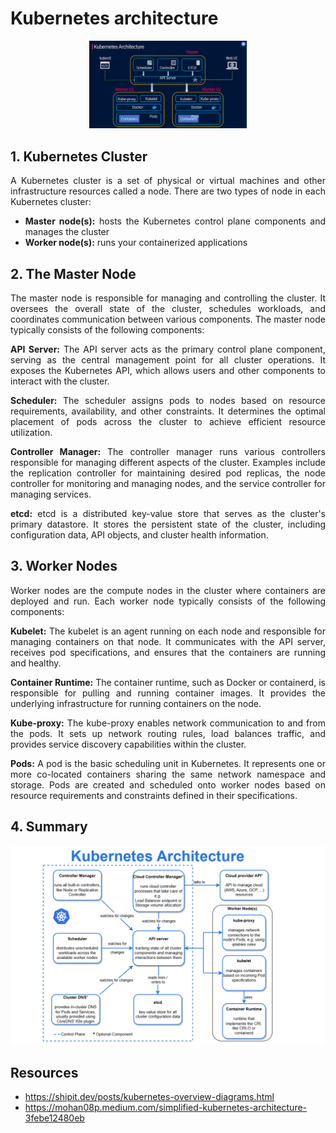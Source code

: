 # Kubernetes architecture
<p align="center">
    <img src="../images/architecture.png" width="50%" height="50%">
</p>


<div style="text-align: justify">

## 1. Kubernetes Cluster
A Kubernetes cluster is a set of physical or virtual machines and other infrastructure resources called a node. There are two types of node in each Kubernetes cluster:
- **Master node(s):** hosts the Kubernetes control plane components and manages the cluster
- **Worker node(s):** runs your containerized applications

## 2. The Master Node

The master node is responsible for managing and controlling the cluster. It oversees the overall state of the cluster, schedules workloads, and coordinates communication between various components. The master node typically consists of the following components:

**API Server:** The API server acts as the primary control plane component, serving as the central management point for all cluster operations. It exposes the Kubernetes API, which allows users and other components to interact with the cluster.

**Scheduler:** The scheduler assigns pods to nodes based on resource requirements, availability, and other constraints. It determines the optimal placement of pods across the cluster to achieve efficient resource utilization.

**Controller Manager:** The controller manager runs various controllers responsible for managing different aspects of the cluster. Examples include the replication controller for maintaining desired pod replicas, the node controller for monitoring and managing nodes, and the service controller for managing services.

**etcd:** etcd is a distributed key-value store that serves as the cluster's primary datastore. It stores the persistent state of the cluster, including configuration data, API objects, and cluster health information.


## 3. Worker Nodes

Worker nodes are the compute nodes in the cluster where containers are deployed and run. Each worker node typically consists of the following components:

**Kubelet:** The kubelet is an agent running on each node and responsible for managing containers on that node. It communicates with the API server, receives pod specifications, and ensures that the containers are running and healthy.

**Container Runtime:** The container runtime, such as Docker or containerd, is responsible for pulling and running container images. It provides the underlying infrastructure for running containers on the node.

**Kube-proxy:** The kube-proxy enables network communication to and from the pods. It sets up network routing rules, load balances traffic, and provides service discovery capabilities within the cluster.

**Pods:** A pod is the basic scheduling unit in Kubernetes. It represents one or more co-located containers sharing the same network namespace and storage. Pods are created and scheduled onto worker nodes based on resource requirements and constraints defined in their specifications.

## 4. Summary

<p align="center">
    <img src="../images/architecture2.png">
</p>

## Resources
- https://shipit.dev/posts/kubernetes-overview-diagrams.html 
- https://mohan08p.medium.com/simplified-kubernetes-architecture-3febe12480eb
</div>